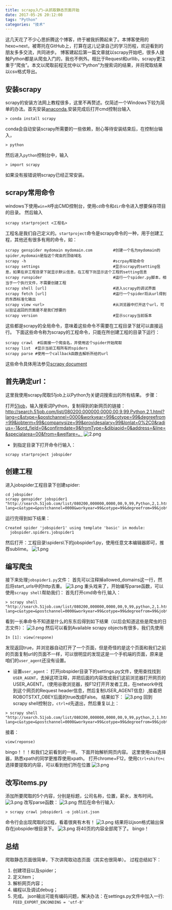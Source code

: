 ```yaml
---
title: scrapy入门—从抓取静态页面开始
date: 2017-05-26 20:12:08
tags: "Python"
categories: "技术"
---
```


这几天花了不少心思折腾这个博客，终于被我折腾起来了。本博客使用的hexo+next，被寄托在GitHub上，打算在这儿记录自己的学习历程，欢迎看到的朋友多多交流，共同进步。
博客建起后第一篇文章就以scrapy开始吧，很多人接触Python都是从爬虫入门的，我也不例外。相比于Request和urllib，scrapy更注重于“爬虫”。本文以爬取前程无忧中以“Python”为搜索词的结果，并将爬取结果以csv格式导出。

## 安装scrapy
scrapy的安装方法网上教程很多，这里不再赘述。仅简述一个Windows下较为简单的办法。首先安装[anaconda](https://www.continuum.io/downloads/),安装完成后打开cmd控制台输入
```
> conda install scrapy
```
conda会自动安装scrapy所需要的一些依赖，耐心等待安装结束后，在控制台输入，
```
> python
```
然后进入`python`控制台中，输入
```
> import scrapy
```
如果没有报错说明scrapy已经正常安装。

## scrapy常用命令

windows下使用`win`+`R`呼出CMD控制台，使用`cd`命令和`dir`命令进入想要保存项目的目录。
然后输入
```
scrapy startproject <工程名>
```
工程名是我们自己定义的。`startproject`命令是scrapy命令的一种，用于创建工程，其他还有很多有用的命令，如：

```
scrapy genspider mydomain mydomain.com         #创建一个名为mydomain的spider,mydomain是指这个爬虫的顶级域名
scrapy -h                                      #scrpay帮助命令
scrapy settings                                #显示scrapy的setting信息，如果在非工程目录下就显示默认信息，在工程下则显示这个工程的setting信息
scrapy runspider                               #运行一个spider.py脚本，相当于一个执行文件，不需要创建工程
scrapy shell [url]                             #进入scrapy的调试界面 
scrapy fetch [url]                             #运行一个spider将从url得到的东西标准化输出
scrapy view <url>                              #从浏览器中打开这个url，可以验证返回的页面是不是我们想要的
scrapy version                                 #显示scrapy当前版本
```
这些都是scrapy的全局命令，意味着这些命令不需要在工程目录下就可以直接运行。
下面这些命令称为scrapy的工程命令，只能在所创建工程的目录下运行：
```
scrapy crawl  #后面接一个爬虫名，并使用这个spider开始爬取
scrapy list  #显示当前工程所有的spiders
scrapy parse #使用一个callback函数去解析所给的url
```
这些命令具体用法参见[scrapy document](https://doc.scrapy.org/en/latest/topics/commands.html)

## 首先确定url：

这里我使用scrapy爬取51job上以Python为关键词搜索出的所有结果。
步骤：

打开[51job](http://www.51job.com/)，输入搜索词Python，复制得到的新网页的链接：http://search.51job.com/list/080200,000000,0000,00,9,99,Python,2,1.html?lang=c&stype=&postchannel=0000&workyear=99&cotype=99&degreefrom=99&jobterm=99&companysize=99&providesalary=99&lonlat=0%2C0&radius=-1&ord_field=0&confirmdate=9&fromType=&dibiaoid=0&address=&line=&specialarea=00&from=&welfare=。
![2.png](images/2.png)
+ 到指定目录下打开命令行输入：
```
scrapy startproject jobspider 
```
## 创建工程
 进入jobspider工程目录下创建spider:
```
cd jobspider
scrapy genspider jobspider1 "http://search.51job.com/list/080200,000000,0000,00,9,99,Python,2,1.html?lang=c&stype=&postchannel=0000&workyear=99&cotype=99&degreefrom=99&jobterm=99&companysize=99&providesalary=99&lonlat=0%2C0&radius=-1&ord_field=0&confirmdate=9&fromType=&dibiaoid=0&address=&line=&specialarea=00&from=&welfare="
```
运行完得到如下结果：
```
Created spider 'jobspider1' using template 'basic' in module:
  jobspider.spiders.jobspider1
```
然后打开：工程目录\spiders\下的jobspider1.py，使用任意文本编辑器即可，推荐sublime。
![1.png](https://github.com/wendy-w/scrapy/raw/master/images/1.png)

## 编写爬虫
接下来处理`jobspider1.py`文件：
首先可以注释掉allowed_domains这一行，然后将start_urls中的http去重。
![3.png](images/3.png)
重头戏来了，开始编写parse函数，可以使用`scrapy shell`帮助我们：
首先打开cmd命令行,输入：
```
> scrapy shell "http://search.51job.com/list/080200,000000,0000,00,9,99,python,2,1.html?lang=c&stype=&postchannel=0000&workyear=99&cotype=99&degreefrom=99&jobterm=99&companysize=99&providesalary=99&lonlat=0%2C0&radius=-1&ord_field=0&confirmdate=9&fromType=&dibiaoid=0&address=&line=&specialarea=00&from=&welfare="
```
看到一长串命令不知道是什么的东东后得到如下结果（以后会知道这些是爬虫的日志文件）：
![3.png](images/4.png)
然后可以看到Available scrapy objects有很多，我们先使用
```
In [1]: view(respone)
```
发现返回true，并浏览器自动打开了一个页面，但是奇怪的是这个页面和我们之前的页面复制url的页面不一样，可以很明显的发现这是一个手机端的页面，原来是咱们的`user_agent`还没有设置。
+ 设置`user_agent`：
打开jobspider目录下的settings.py文件，使用查找找到`USER_AGENT`，去掉这项注释，并把后面的内容改成我们这前浏览器打开网页的USER_AGENT。（使用谷歌浏览器，按F12打开开发者工具，在network中找到这个网页的Request header信息，然后复制USER_AGENT信息）,接着把ROBOTSTXT_OBEY后面的true改成False。
结果如下：
![3.png](5.png)
回到scrapy shell控制台，`ctrl+d`先退出，然后重复以上：
```
> scrapy shell "http://search.51job.com/list/080200,000000,0000,00,9,99,python,2,1.html?lang=c&stype=&postchannel=0000&workyear=99&cotype=99&degreefrom=99&jobterm=99&companysize=99&providesalary=99&lonlat=0%2C0&radius=-1&ord_field=0&confirmdate=9&fromType=&dibiaoid=0&address=&line=&specialarea=00&from=&welfare="
```
接着：
```
view(reponse)
```
bingo！！！和我们之前看到的一样。
下面开始解析网页内容。
这里使用css选择器，熟悉xpath的同学更推荐使用xpath。
打开chrome+F12，使用`Ctrl+shift+c`选择要提取的内容，可以看到他们所在位置
![3.png](6.png)
## 改写items.py
添加所要爬取的5个内容，分别是标题，公司名称，位置，薪水，发布时间。
![3.png](7.png)
改写parse函数：
![3.png](8.png)
然后在命令行输入:
```
> scrapy crawl jobspider1 -o joblist.json
```
命令行会出现爬取的过程，看着很爽有木有！
![3.png](9.png)
结果将以json格式输出保存在jobspider根目录下。
![3.png](10.png)
将40页的内容全部爬下了。
bingo！

## 总结
爬取静态页面很简单，下次讲爬取动态页面（其实也很简单）。
过程总结如下：
1. 创建项目以及spider；
2. 定义item；
3. 解析网页内容；
4. 编程以及调试debug；
5. 完成。
json输出可能有编码问题，解决办法：在settings.py文件中加入一行:
`FEED_EXPORT_ENCONDING = 'utf-8'`
